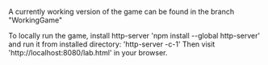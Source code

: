  A currently working version of the game can be found in the branch "WorkingGame"

To locally run the game, install http-server 'npm install --global http-server' and run it from installed directory: 'http-server -c-1'
Then visit 'http://localhost:8080/lab.html' in your browser.
